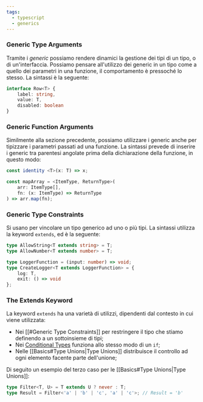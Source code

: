 ```yaml
---
tags:
  - typescript
  - generics
---
```


### Generic Type Arguments
Tramite i *generic* possiamo rendere dinamici la gestione dei tipi di un tipo, o di un'interfaccia. Possiamo pensare all'utilizzo dei generic in un tipo come a quello dei parametri in una funzione, il comportamento è pressoché lo stesso. La sintassi è la seguente:

```ts
interface Row<T> {
	label: string,
	value: T,
	disabled: boolean
}
```

### Generic Function Arguments
Similmente alla sezione precedente, possiamo utilizzare i generic anche per tipizzare i parametri passati ad una funzione. La sintassi prevede di inserire i generic tra parentesi angolate prima della dichiarazione della funzione, in questo modo:

```ts
const identity <T>(x: T) => x;

const mapArray = <ItemType, ReturnType>(
	arr: ItemType[], 
	fn: (x: ItemType) => ReturnType
) => arr.map(fn);
```

### Generic Type Constraints

Si usano per vincolare un tipo generico ad uno o più tipi. 
La sintassi utilizza la keyword `extends`, ed è la seguente:

```ts
type AllowString<T extends string> = T;
type AllowNumber<T extends number> = T;

type LoggerFunction = (input: number) => void;
type CreateLogger<T extends LoggerFunction> = {
	log: T,
	exit: () => void
};
```

### The Extends Keyword
La keyword `extends` ha una varietà di utilizzi, dipendenti dal contesto in cui viene utilizzata:

- Nei [[#Generic Type Constraints]] per restringere il tipo che stiamo definendo a un sottoinsieme di tipi;
- Nei [Conditional Types](https://www.typescriptlang.org/docs/handbook/2/conditional-types.html) funziona allo stesso modo di un `if`;
- Nelle [[Basics#Type Unions|Type Unions]] distribuisce il controllo ad ogni elemento facente parte dell'unione;

Di seguito un esempio del terzo caso per le [[Basics#Type Unions|Type Unions]]:

```ts
type Filter<T, U> = T extends U ? never : T;
type Result = Filter<'a' | 'b' | 'c', 'a' | 'c'>; // Result = 'b'